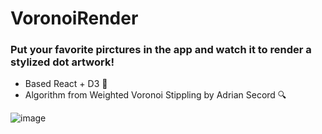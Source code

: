 # VoronoiRender
### Put your favorite pirctures in the app and watch it to render a stylized dot artwork!
+ Based React + D3 🧪 
+ Algorithm from Weighted Voronoi Stippling by Adrian Secord 🔍 

![image](./effect.gif)
